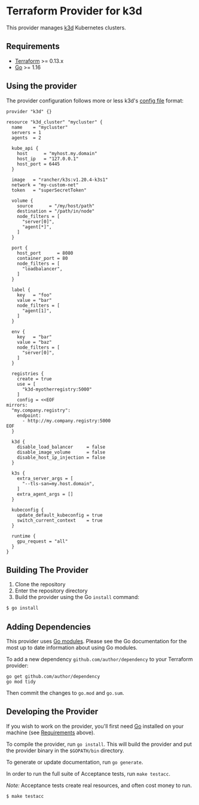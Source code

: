 # Terraform Provider for k3d

This provider manages [k3d](https://k3d.io) Kubernetes clusters.

## Requirements

-	[Terraform](https://www.terraform.io/downloads.html) >= 0.13.x
-	[Go](https://golang.org/doc/install) >= 1.16

## Using the provider

The provider configuration follows more or less k3d's [config file](https://k3d.io/usage/configfile/) format:

```
provider "k3d" {}

resource "k3d_cluster" "mycluster" {
  name    = "mycluster"
  servers = 1
  agents  = 2

  kube_api {
    host      = "myhost.my.domain"
    host_ip   = "127.0.0.1"
    host_port = 6445
  }

  image   = "rancher/k3s:v1.20.4-k3s1"
  network = "my-custom-net"
  token   = "superSecretToken"

  volume {
    source      = "/my/host/path"
    destination = "/path/in/node"
    node_filters = [
      "server[0]",
      "agent[*]",
    ]
  }

  port {
    host_port      = 8080
    container_port = 80
    node_filters = [
      "loadbalancer",
    ]
  }

  label {
    key   = "foo"
    value = "bar"
    node_filters = [
      "agent[1]",
    ]
  }

  env {
    key   = "bar"
    value = "baz"
    node_filters = [
      "server[0]",
    ]
  }

  registries {
    create = true
    use = [
      "k3d-myotherregistry:5000"
    ]
    config = <<EOF
mirrors:
  "my.company.registry":
    endpoint:
      - http://my.company.registry:5000
EOF
  }

  k3d {
    disable_load_balancer     = false
    disable_image_volume      = false
    disable_host_ip_injection = false
  }

  k3s {
    extra_server_args = [
      "--tls-san=my.host.domain",
    ]
    extra_agent_args = []
  }

  kubeconfig {
    update_default_kubeconfig = true
    switch_current_context    = true
  }

  runtime {
    gpu_request = "all"
  }
}
```

## Building The Provider

1. Clone the repository
1. Enter the repository directory
1. Build the provider using the Go `install` command: 
```sh
$ go install
```

## Adding Dependencies

This provider uses [Go modules](https://github.com/golang/go/wiki/Modules).
Please see the Go documentation for the most up to date information about using Go modules.

To add a new dependency `github.com/author/dependency` to your Terraform provider:

```
go get github.com/author/dependency
go mod tidy
```

Then commit the changes to `go.mod` and `go.sum`.

## Developing the Provider

If you wish to work on the provider, you'll first need [Go](http://www.golang.org) installed on your machine (see [Requirements](#requirements) above).

To compile the provider, run `go install`. This will build the provider and put the provider binary in the `$GOPATH/bin` directory.

To generate or update documentation, run `go generate`.

In order to run the full suite of Acceptance tests, run `make testacc`.

*Note:* Acceptance tests create real resources, and often cost money to run.

```sh
$ make testacc
```
